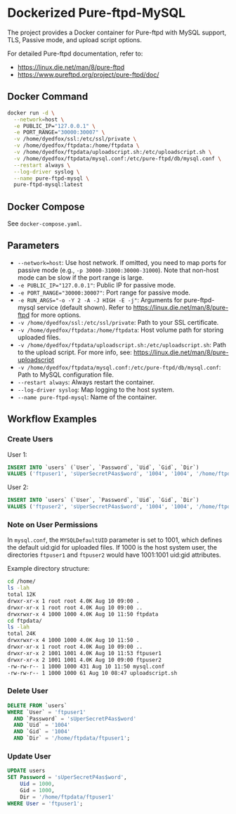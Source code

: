 # Dockerized Pure-ftpd-MySQL
The project provides a Docker container for Pure-ftpd with MySQL support, TLS, Passive mode, and upload script options.

For detailed Pure-ftpd documentation, refer to:
- https://linux.die.net/man/8/pure-ftpd
- https://www.pureftpd.org/project/pure-ftpd/doc/

## Docker Command

```bash
docker run -d \
  --network=host \
  -e PUBLIC_IP="127.0.0.1" \
  -e PORT_RANGE="30000:30007" \
  -v /home/dyedfox/ssl:/etc/ssl/private \
  -v /home/dyedfox/ftpdata:/home/ftpdata \
  -v /home/dyedfox/ftpdata/uploadscript.sh:/etc/uploadscript.sh \
  -v /home/dyedfox/ftpdata/mysql.conf:/etc/pure-ftpd/db/mysql.conf \
  --restart always \
  --log-driver syslog \
  --name pure-ftpd-mysql \
  pure-ftpd-mysql:latest
```

## Docker Compose

See `docker-compose.yaml`.

## Parameters

- `--network=host`: Use host network. If omitted, you need to map ports for passive mode (e.g., `-p 30000-31000:30000-31000`). Note that non-host mode can be slow if the port range is large.
- `-e PUBLIC_IP="127.0.0.1"`: Public IP for passive mode.
- `-e PORT_RANGE="30000:30007"`: Port range for passive mode.
- `-e RUN_ARGS="-o -Y 2 -A -J HIGH -E -j"`: Arguments for pure-ftpd-mysql service (default shown). Refer to https://linux.die.net/man/8/pure-ftpd for more options.
- `-v /home/dyedfox/ssl:/etc/ssl/private`: Path to your SSL certificate.
- `-v /home/dyedfox/ftpdata:/home/ftpdata`: Host volume path for storing uploaded files.
- `-v /home/dyedfox/ftpdata/uploadscript.sh:/etc/uploadscript.sh`: Path to the upload script. For more info, see: https://linux.die.net/man/8/pure-uploadscript
- `-v /home/dyedfox/ftpdata/mysql.conf:/etc/pure-ftpd/db/mysql.conf`: Path to MySQL configuration file.
- `--restart always`: Always restart the container.
- `--log-driver syslog`: Map logging to the host system.
- `--name pure-ftpd-mysql`: Name of the container.

## Workflow Examples

### Create Users

User 1:
```sql
INSERT INTO `users` (`User`, `Password`, `Uid`, `Gid`, `Dir`)
VALUES ('ftpuser1', 'sUperSecretP4as$word', '1004', '1004', '/home/ftpdata/ftpuser1');
```

User 2:
```sql
INSERT INTO `users` (`User`, `Password`, `Uid`, `Gid`, `Dir`)
VALUES ('ftpuser2', 'sUperSecretP4as$word', '1004', '1004', '/home/ftpdata/ftpuser2');
```

### Note on User Permissions

In `mysql.conf`, the `MYSQLDefaultUID` parameter is set to 1001, which defines the default uid:gid for uploaded files. If 1000 is the host system user, the directories `ftpuser1` and `ftpuser2` would have 1001:1001 uid:gid attributes.

Example directory structure:
```bash
cd /home/
ls -lah
total 12K
drwxr-xr-x 1 root root 4.0K Aug 10 09:00 .
drwxr-xr-x 1 root root 4.0K Aug 10 09:00 ..
drwxrwxr-x 4 1000 1000 4.0K Aug 10 11:50 ftpdata
cd ftpdata/
ls -lah
total 24K
drwxrwxr-x 4 1000 1000 4.0K Aug 10 11:50 .
drwxr-xr-x 1 root root 4.0K Aug 10 09:00 ..
drwxr-xr-x 2 1001 1001 4.0K Aug 10 11:53 ftpuser1
drwxr-xr-x 2 1001 1001 4.0K Aug 10 09:00 ftpuser2
-rw-rw-r-- 1 1000 1000 431 Aug 10 11:50 mysql.conf
-rw-rw-r-- 1 1000 1000 61 Aug 10 08:47 uploadscript.sh
```

### Delete User

```sql
DELETE FROM `users`
WHERE `User` = 'ftpuser1'
  AND `Password` = 'sUperSecretP4as$word'
  AND `Uid` = '1004'
  AND `Gid` = '1004'
  AND `Dir` = '/home/ftpdata/ftpuser1';
```

### Update User

```sql
UPDATE users
SET Password = 'sUperSecretP4as$word',
    Uid = 1000,
    Gid = 1000,
    Dir = '/home/ftpdata/ftpuser1'
WHERE User = 'ftpuser1';
```